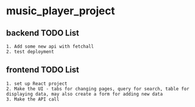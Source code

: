 # music_player_project

## backend TODO List
    1. Add some new api with fetchall 
    2. test deployment

## frontend TODO List
    1. set up React project
    2. Make the UI - tabs for changing pages, query for search, table for displaying data, may also create a form for adding new data
    3. Make the API call